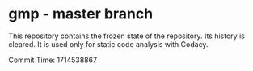 # gmp - master branch

This repository contains the frozen state of the repository.
Its history is cleared. It is used only for static code
analysis with Codacy.

Commit Time: 1714538867